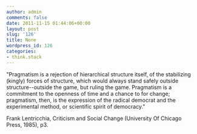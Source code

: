 ```yaml
---
author: admin
comments: false
date: 2011-11-15 01:44:06+00:00
layout: post
slug: '126'
title: None
wordpress_id: 126
categories:
- think.stack
---
```


"Pragmatism is a rejection of hierarchical structure itself, of the stabilizing (kingly) forces of structure, which would always stand safely outside structure--outside the game, but ruling the game. Pragmatism is a commitment to the openness of time and a chance to for change; pragmatism, then, is the expression of the radical democrat and the experimental method, or scientific spirit of democracy."

Frank Lentricchia, Criticism and Social Change (University Of Chicago Press, 1985), p3.



